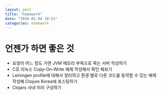 ```yaml
---
layout: post
title: "homework"
date: "2016-01-04 18:51"
categories: homework
---
```


# 언젠가 하면 좋은 것

- 요청이 어느 정도 가면 JVM 메모리 부족으로 죽는 서버 작성하기
- C로 리눅스 Copy-On-Write 예제 작성해서 확인 해보기
- Leiningen profile에 대해서 정리하고 환경 별로 다른 코드를 동작할 수 있는 예제 작성해 Clojure Korea에 포스팅하기
- Clojars 사내 미러 구성하기
